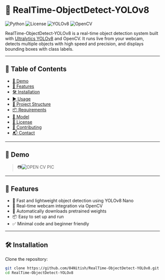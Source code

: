 # 🧠 RealTime-ObjectDetect-YOLOv8

![Python](https://img.shields.io/badge/python-3.7+-blue.svg)
![License](https://img.shields.io/badge/license-MIT-green.svg)
![YOLOv8](https://img.shields.io/badge/YOLOv8-Nano-ff69b4.svg)
![OpenCV](https://img.shields.io/badge/OpenCV-4.x-lightgrey.svg)

RealTime-ObjectDetect-YOLOv8 is a real-time object detection system built with [Ultralytics YOLOv8](https://github.com/ultralytics/ultralytics) and OpenCV. It runs live from your webcam, detects multiple objects with high speed and precision, and displays bounding boxes with class labels.

---

## 📑 Table of Contents

- [🎥 Demo](#-demo)
- [🚀 Features](#-features)
- [🛠️ Installation](#️-installation)
- [▶️ Usage](#️-usage)
- [📂 Project Structure](#-project-structure)
- [📦 Requirements](#-requirements)
- [🧠 Model](#-model)
- [📄 License](#-license)
- [🤝 Contributing](#-contributing)
- [📬 Contact](#-contact)

---

## 🎥 Demo

> 📷![OPEN CV PIC](https://github.com/user-attachments/assets/f7718139-ac6a-4d41-b2f3-2247345fb883)


---

## 🚀 Features

- 🎯 Fast and lightweight object detection using YOLOv8 Nano
- 🎥 Real-time webcam integration via OpenCV
- 🧠 Automatically downloads pretrained weights
- 📦 Easy to set up and run
- ✅ Minimal code and beginner friendly

---

## 🛠️ Installation

Clone the repository:

```bash
git clone https://github.com/04Nitish/RealTime-ObjectDetect-YOLOv8.git
cd RealTime-ObjectDetect-YOLOv8
